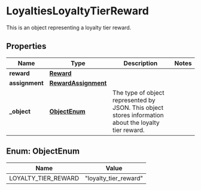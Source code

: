 

# LoyaltiesLoyaltyTierReward

This is an object representing a loyalty tier reward.

## Properties

| Name | Type | Description | Notes |
|------------ | ------------- | ------------- | -------------|
|**reward** | [**Reward**](Reward.md) |  |  |
|**assignment** | [**RewardAssignment**](RewardAssignment.md) |  |  |
|**_object** | [**ObjectEnum**](#ObjectEnum) | The type of object represented by JSON. This object stores information about the loyalty tier reward. |  |



## Enum: ObjectEnum

| Name | Value |
|---- | -----|
| LOYALTY_TIER_REWARD | &quot;loyalty_tier_reward&quot; |




